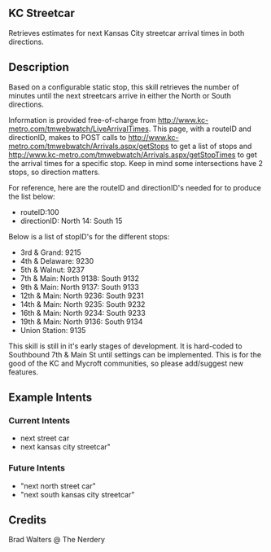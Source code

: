 ## KC Streetcar
Retrieves estimates for next Kansas City streetcar arrival times in both directions.

## Description 
Based on a configurable static stop, this skill retrieves the number of minutes until the next streetcars arrive in either the North or South directions. 

Information is provided free-of-charge from http://www.kc-metro.com/tmwebwatch/LiveArrivalTimes. This page, with a routeID and directionID, makes to POST calls to http://www.kc-metro.com/tmwebwatch/Arrivals.aspx/getStops to get a list of stops and http://www.kc-metro.com/tmwebwatch/Arrivals.aspx/getStopTimes to get the arrival times for a specific stop. Keep in mind some intersections have 2 stops, so direction matters.

For reference, here are the routeID and directionID's needed for to produce the list below:
* routeID:100
* directionID: North 14: South 15

Below is a list of stopID's for the different stops:

* 3rd & Grand: 9215
* 4th & Delaware: 9230
* 5th & Walnut: 9237
* 7th & Main: North 9138: South 9132
* 9th & Main: North 9137: South 9133
* 12th & Main: North 9236: South 9231
* 14th & Main: North 9235: South 9232
* 16th & Main: North 9234: South 9233
* 19th & Main: North 9136: South 9134
* Union Station: 9135

This skill is still in it's early stages of development. It is hard-coded to Southbound 7th & Main St until settings can be implemented. This is for the good of the KC and Mycroft communities, so please add/suggest new features.

## Example Intents
### Current Intents
* next street car
* next kansas city streetcar"
### Future Intents
* "next north street car"
* "next south kansas city streetcar"

## Credits 
Brad Walters @ The Nerdery